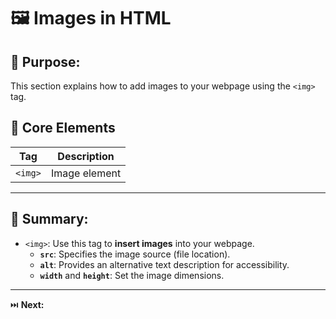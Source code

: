 # 🖼️ Images in HTML

## 🎯 Purpose:

This section explains how to add images to your webpage using the `<img>` tag.

## 📑 Core Elements

| **Tag** | **Description** |
| ------- | --------------- |
| `<img>` | Image element   |

---

## 🔑 Summary:

- `<img>`: Use this tag to **insert images** into your webpage.
  - **`src`**: Specifies the image source (file location).
  - **`alt`**: Provides an alternative text description for accessibility.
  - **`width`** and **`height`**: Set the image dimensions.

---

⏭️ **Next:**
